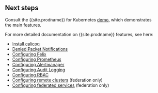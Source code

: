 ## Next steps

Consult the {{site.prodname}} for Kubernetes [demo]({{site.baseurl}}/{{page.version}}/getting-started/cnx/simple-policy-cnx), which
demonstrates the main features.

For more detailed documentation on {{site.prodname}} features, see here:
- [Install calicoq]({{site.baseurl}}/{{page.version}}/usage/calicoq/)
- [Denied Packet Notifications]({{site.baseurl}}/{{page.version}}/reference/cnx/policy-violations)
- [Configuring Felix]({{site.baseurl}}/{{page.version}}/reference/felix/configuration)
- [Configuring Prometheus]({{site.baseurl}}/{{page.version}}/usage/configuration/prometheus)
- [Configuring Alertmanager]({{site.baseurl}}/{{page.version}}/usage/configuration/alertmanager)
- [Configuring Audit Logging]({{site.baseurl}}/{{page.version}}/reference/cnx/auditing)
- [Configuring RBAC]({{site.baseurl}}/{{page.version}}/reference/cnx/rbac-tiered-policies)
- [Configuring remote clusters]({{site.baseurl}}/{{page.version}}/usage/federation/configure-rcc) (federation only)
- [Configuring federated services]({{site.baseurl}}/{{page.version}}/usage/federation/services-controller) (federation only)
